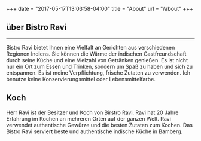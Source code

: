 +++
date = "2017-05-17T13:03:58-04:00"
title = "About"
url = "/about"
+++

## über Bistro Ravi

---

Bistro Ravi bietet Ihnen eine Vielfalt an Gerichten aus verschiedenen Regionen Indiens. Sie können die Wärme der indischen Gastfreundschaft durch seine Küche und eine Vielzahl von Getränken genießen. Es ist nicht nur ein Ort zum Essen und Trinken, sondern um Spaß zu haben und sich zu entspannen. Es ist meine Verpflichtung, frische Zutaten zu verwenden. Ich benutze keine Konservierungsmittel oder Lebensmittelfarbe.

## Koch
Herr Ravi ist der Besitzer und Koch von Birstro Ravi. Ravi hat 20 Jahre Erfahrung im Kochen an mehreren Orten auf der ganzen Welt. Ravi verwendet authentische Gewürze und die besten Zutaten zum Kochen. Das Bistro Ravi serviert beste und authentische indische Küche in Bamberg.
